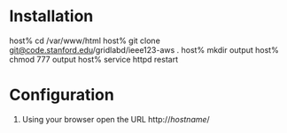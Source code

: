 # Installation

  host% cd /var/www/html
  host% git clone git@code.stanford.edu/gridlabd/ieee123-aws .
  host% mkdir output
  host% chmod 777 output
  host% service httpd restart
  
# Configuration

1. Using your browser open the URL http://_hostname_/

